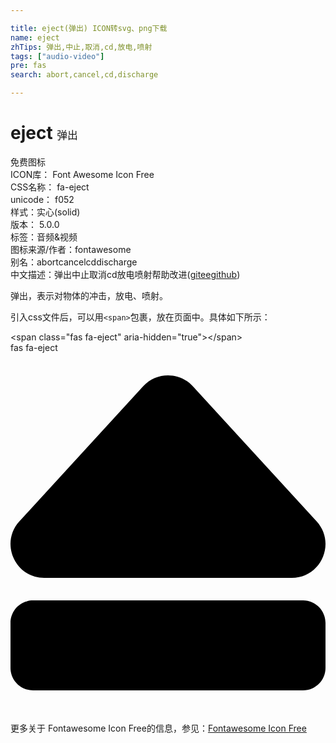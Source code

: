 ```yaml
---

title: eject(弹出) ICON转svg、png下载
name: eject
zhTips: 弹出,中止,取消,cd,放电,喷射
tags: ["audio-video"]
pre: fas
search: abort,cancel,cd,discharge

---
```


# eject  <small style="font-size: 60%;font-weight: 100">弹出</small>


<div class="detail-page">
<p>
<span><span class="badge-success badge">免费图标</span> </span>
<br/>
<span>
ICON库：
<span class="badge-secondary badge">Font Awesome Icon Free</span> 
</span>
<br/>
<span>
CSS名称：
<span class="badge-secondary badge">fa-eject</span> 
</span>
<br/>
<span>
unicode：
<span class="badge-secondary badge">f052</span> 
<copy-btn content='f052' btn-title=""></copy-btn>
<copy-btn :content='String.fromCodePoint(parseInt("f052", 16))' btn-title="复制U"></copy-btn>
</span><br/><span>样式：<span class="badge-light badge">实心(solid)</span></span>
<br/>
<span>
版本：
<span class="badge-secondary badge">5.0.0</span> 
</span><br/><span>标签：<span class="badge-light badge"><router-link to="/tags/audio-video.html">音频&视频</router-link></span></span>
<br/>
<span>图标来源/作者：<span class="badge-light badge">fontawesome</span></span> 
<br/>
<span>别名：<span class="badge-light badge">abort</span><span class="badge-light badge">cancel</span><span class="badge-light badge">cd</span><span class="badge-light badge">discharge</span></span><br/><span class="zh-detail">中文描述：<span class="badge-primary badge">弹出</span><span class="badge-primary badge">中止</span><span class="badge-primary badge">取消</span><span class="badge-primary badge">cd</span><span class="badge-primary badge">放电</span><span class="badge-primary badge">喷射</span><span class="help-link"><span>帮助改进</span>(<a href="https://gitee.com/liuwave/icon-helper/edit/master/json/fontawesome/solid/eject.json" target="_blank" rel="noopener noreferrer">gitee</a><a href="https://github.com/liuwave/icon-helper/edit/master/json/fontawesome/solid/eject.json" target="_blank" rel="noopener noreferrer">github</a></span>)</span><br/>
</p>
</div><div class="description description alert alert-light">弹出，表示对物体的冲击，放电、喷射。</div>
<div class="alert alert-dark">
  <i class="fas fa-eject fa-xs"></i>
  <i class="fas fa-eject fa-sm"></i>
  <i class="fas fa-eject fa-lg"></i>
  <i class="fas fa-eject fa-2x"></i>
  <i class="fas fa-eject fa-3x"></i>
  <i class="fas fa-eject fa-5x"></i>
  <i class="fas fa-eject fa-7x"></i>
</div>
<div>
  <p>引入css文件后，可以用<code>&lt;span&gt;</code>包裹，放在页面中。具体如下所示：    
  </p>
  <div class="alert alert-primary" style="font-size: 14px">
    &lt;span class="fas fa-eject" aria-hidden="true"&gt;&lt;/span&gt;
    <copy-btn content='<span class="fas fa-eject" aria-hidden="true"></span>'></copy-btn>
  </div>
  <div class="alert alert-secondary">
    <i class="fas fa-eject"
    style="font-size: 24px"
    aria-hidden="true"></i> fas fa-eject
    <copy-btn content="fas fa-eject" btn-title="复制图标名称"></copy-btn>
  </div>
</div>
<div id="svg" class="svg-wrap">
<svg xmlns="http://www.w3.org/2000/svg" viewBox="0 0 448 512"><path d="M448 384v64c0 17.673-14.327 32-32 32H32c-17.673 0-32-14.327-32-32v-64c0-17.673 14.327-32 32-32h384c17.673 0 32 14.327 32 32zM48.053 320h351.886c41.651 0 63.581-49.674 35.383-80.435L259.383 47.558c-19.014-20.743-51.751-20.744-70.767 0L12.67 239.565C-15.475 270.268 6.324 320 48.053 320z"/></svg>
</div>
<detail full-name='fa-eject'></detail>
    
<div><p>更多关于  Fontawesome Icon Free的信息，参见：<a target="_blank" href="https://iconhelper.cn/fontawesome.html">Fontawesome Icon Free</a>
</p></div>
